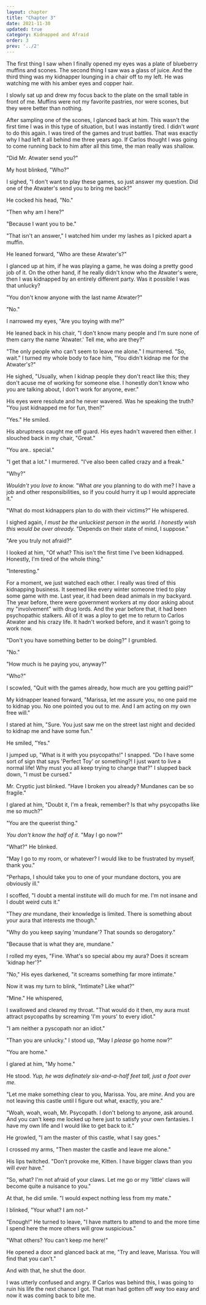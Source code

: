 ```yaml
---
layout: chapter
title: "Chapter 3"
date: 2021-11-30
updated: true
category: Kidnapped and Afraid
order: 3
prev: '../2'
---
```

The first thing I saw when I finally opened my eyes was a plate of blueberry muffins and scones. The second thing I saw was a glass of juice. And the third thing was my kidnapper lounging in a chair off to my left. He was watching me with his amber eyes and copper hair.

I slowly sat up and drew my focus back to the plate on the small table in front of me. Muffins were not my favorite pastries, nor were scones, but they were better than nothing.

After sampling one of the scones, I glanced back at him. This wasn't the first time I was in this type of situation, but I was instantly tired. I didn't *want* to do this again. I was tired of the games and trust battles. That was exactly why I had left it all behind me three years ago. If Carlos thought I was going to come running back to him after all this time, the man really was shallow.

"Did Mr. Atwater send you?"

My host blinked, "Who?"

I sighed, "I don't want to play these games, so just answer my question. Did one of the Atwater's send you to bring me back?"

He cocked his head, "No."

"Then why am I here?"

"Because I want you to be."

"That isn't an answer," I watched him under my lashes as I picked apart a muffin.

He leaned forward, "Who are these Atwater's?"

I glanced up at him, if he was playing a game, he was doing a pretty good job of it. On the other hand, if he really didn't know who the Atwater's were, then I was kidnapped by an entirely different party. Was it possible I was that unlucky?

"You don't know anyone with the last name Atwater?"

"No."

I narrowed my eyes, "Are you toying with me?"

He leaned back in his chair, "I don't know many people and I'm sure none of them carry the name 'Atwater.' Tell me, who are they?"

"The only people who can't seem to leave me alone." I murmered. "So, wait." I turned my whole body to face him, "You didn't kidnap me for the Atwater's?"

He sighed, "Usually, when I kidnap people they don't react like this; they don't acuse me of working for someone else. I honestly don't know who you are talking about, I don't work for anyone, ever."

His eyes were resolute and he never wavered. Was he speaking the truth? "You just kidnapped me for fun, then?"

"Yes." He smiled.

His abruptness caught me off guard. His eyes hadn't wavered then either. I slouched back in my chair, "Great."

"You are.. special."

"I get that a lot." I murmered. "I've also been called crazy and a freak."

"Why?"

*Wouldn't you love to know.* "What *are* you planning to do with me? I have a job and other responsibilities, so if you could hurry it up I would appreciate it."

"What do most kidnappers plan to do with their victims?" He whispered.

I sighed again, *I must be the unluckiest person in the world. I honestly wish this would be over already.* "Depends on their state of mind, I suppose."

"Are you truly not afraid?"

I looked at him, "Of what? This isn't the first time I've been kidnapped. Honestly, I'm tired of the whole thing."

"Interesting."

For a moment, we just watched each other. I really was tired of this kidnapping business. It seemed like every winter someone tried to play some game with me. Last year, it had been dead animals in my backyard. The year before, there were government workers at my door asking about my "involvement" with drug lords. And the year before that, it had been psychopathic stalkers. All of it was a ploy to get me to return to Carlos Atwater and his crazy life. It hadn't worked before, and it wasn't going to work now.

"Don't you have something better to be doing?" I grumbled.

"No."

"How much is he paying you, anyway?"

"Who?"

I scowled, "Quit with the games already, how much are you getting paid?"

My kidnapper leaned forward, "Marissa, let me assure you, no one paid me to kidnap you. No one pointed you out to me. And I am acting on my own free will."

I stared at him, "Sure. You just saw me on the street last night and decided to kidnap me and have some fun."

He smiled, "Yes."

I jumped up, "What is it with you psycopaths!" I snapped. "Do I have some sort of sign that says 'Perfect Toy' or something?! I just want to live a normal life! Why must you all keep trying to change that?" I slupped back down, "I must be cursed."

Mr. Cryptic just blinked. "Have I broken you already? Mundanes can be so fragile."

I glared at him, "Doubt it, I'm a freak, remember? Is that why psycopaths like me so much?"

"You are the queerist thing."

*You don't know the half of it.* "May I go now?"

"What?" He blinked.

"May I go to my room, or whatever? I would like to be frustrated by myself, thank you."

"Perhaps, I should take you to one of your mundane doctors, you are obviously ill."

I scoffed, "I doubt a mental institute will do much for me. I'm not insane and I doubt weird cuts it."

"They *are* mundane, their knowledge is limited. There is something about your aura that interests me though."

"Why do you keep saying 'mundane'? That sounds so derogatory."

"Because that is what they are, mundane."

I rolled my eyes, "Fine. What's so special abou my aura? Does it scream 'kidnap her'?"

"No," His eyes darkened, "it screams something far more intimate."

Now it was my turn to blink, "Intimate? Like what?"

"Mine." He whispered,

I swallowed and cleared my throat. "That would do it then, my aura must attract psycopaths by screaming 'I'm yours' to every idiot."

"I am neither a pyscopath nor an idiot."

"Than you are unlucky." I stood up, "May I *please* go home now?"

"You are home."

I glared at him, "My home."

He stood. *Yup, he was definately six-and-a-half feet tall, just a foot over me.*

"Let me make something clear to you, Marissa. You, are *mine*. And you are not leaving this castle until I figure out what, exactly, you are."

"Woah, woah, woah, Mr. Psycopath. I don't belong to anyone, ask around. And you can't keep me locked up here just to satisfy your own fantasies. I have my own life and I would like to get back to it."

He growled, "I am the master of this castle, what I say goes."

I crossed my arms, "Then master the castle and leave me alone."

His lips twitched. "Don't provoke me, Kitten. I have bigger claws than you will *ever* have."

"So, what? I'm not afraid of your claws. Let me go or my 'little' claws will become quite a nuisance to you."

At that, he did smile. "I would expect nothing less from my mate."

I blinked, "Your what? I am not-"

"Enough!" He turned to leave, "I have matters to attend to and the more time I spend here the more others will grow suspicious."

"What others? You can't keep me here!"

He opened a door and glanced back at me, "Try and leave, Marissa. You will find that you can't."

And with that, he shut the door.

I was utterly confused and angry. If Carlos was behind this, I was going to ruin his life the next chance I got. That man had gotten off *way* too easy and now it was coming back to bite me.